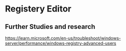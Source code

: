 # Registery Editor

## Further Studies and research
https://learn.microsoft.com/en-us/troubleshoot/windows-server/performance/windows-registry-advanced-users
